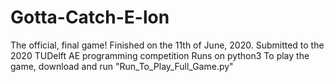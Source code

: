 # Gotta-Catch-E-lon
The official, final game! Finished on the 11th of June, 2020.
Submitted to the 2020 TUDelft AE programming competition
Runs on python3
To play the game, download and run "Run_To_Play_Full_Game.py"
